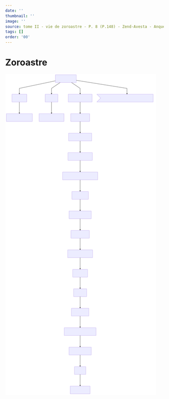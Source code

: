 ```yaml
---
date: ''
thumbnail: ''
image: ''
source: tome II - vie de zoroastre - P. 8 (P.148) - Zend-Avesta - Anquetil du Perron
tags: []
order: '00'
---
```


# Zoroastre

![zoroastre](./zoroastre.svg)
